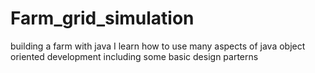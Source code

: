 # Farm_grid_simulation
building a farm with java
I learn how to use many aspects of java object oriented development including some basic design parterns
